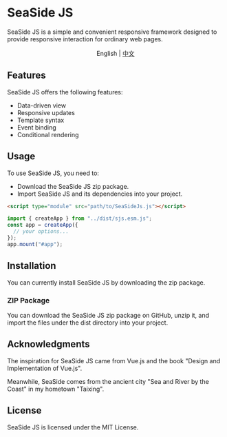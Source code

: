 # SeaSide JS

SeaSide JS is a simple and convenient responsive framework designed to provide responsive interaction for ordinary web pages.

<p align="center">English | <a href="README.zh-CN.md">中文</a></p>

## Features

SeaSide JS offers the following features:

- Data-driven view
- Responsive updates
- Template syntax
- Event binding
- Conditional rendering

## Usage

To use SeaSide JS, you need to:

- Download the SeaSide JS zip package.
- Import SeaSide JS and its dependencies into your project.

```html
<script type="module" src="path/to/SeaSideJs.js"></script>
```

```js
import { createApp } from "../dist/sjs.esm.js";
const app = createApp({
  // your options...
});
app.mount("#app");
```

## Installation

You can currently install SeaSide JS by downloading the zip package.

### ZIP Package

You can download the SeaSide JS zip package on GitHub, unzip it, and import the files under the dist directory into your project.

## Acknowledgments

The inspiration for SeaSide JS came from Vue.js and the book "Design and Implementation of Vue.js".

Meanwhile, SeaSide comes from the ancient city "Sea and River by the Coast" in my hometown "Taixing".

## License

SeaSide JS is licensed under the MIT License.